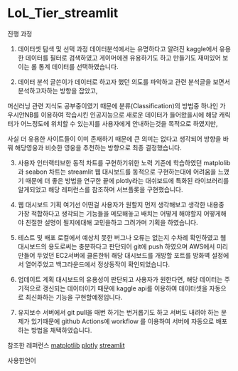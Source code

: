 # LoL_Tier_streamlit


진행 과정

1. 데이터셋 탐색 및 선택 과정
데이터분석에서는 유명하다고 알려진 kaggle에서
유용한 데이터를 필터로 검색하였고
게이머에겐 유용하기도 하고 
만들기도 재미있어 보이는 롤 통계 데이터를 선택하였습니다.

2. 데이터 분석
글쓴이가 데이터로 하고자 했던 의도를 파악하고
관련 분석글을 보면서 분석하고자하는 방향을 잡았고,

머신러닝 관련 지식도 공부중이였기 때문에 
분류(Classification)의 방법중 하나인 
가우시안NB를 이용하여 학습시킨 인공지능으로 
새로운 데이터가 들어왔을시에 해당 캐릭터가 어느정도에 위치할 수 있는지를
사용자에게 안내하는것을 목적으로 하였지만,

사실 더 유용한 사이트들이 이미 존재하기 때문에 큰 의미는 없다고 생각되어
방향을 바꿔 해당영웅과 비슷한 영웅을 추천하는 방향으로 최종 결정했습니다.

3. 사용자 인터랙티브한 동적 차트를 구현하기위한 노력
기존에 학습하였던 matplolib과 seabon 차트는 
streamlit 웹 대시보드를 동적으로 구현하는대에 어려움을 느꼈기 때문에 
더 좋은 방법을 연구한 끝에 
plotly라는 대쉬보드에 특화된 라이브러리를 알게되었고 
해당 레퍼런스를 참조하며 서브플롯을 구현했습니다.

4. 웹 대시보드 기획
여기선 어떤걸 사용자가 원할지 먼저 생각해보고 
생각한 내용중 가장 적합하다고 생각되는 기능들을 메모해놓고
배치는 어떻게 해야할지 어떻게해야 친절한 설명이 될지에대해 
고민을하고 그려가며 기획을 하였습니다.

5. 테스트 및 배포
로컬에서 예상치 못한 버그나 오류는 없는지 수차례 확인하였고
웹 대시보드의 용도로써는 충분하다고 판단되어
git에 push 하였으며
AWS에서 미리 만들어 두었던 EC2서버에 클론한뒤
해당 대시보드를 개방할 포트를 방화벽 설정에서 열어주었고
백그라운드에서 정상동작이 확인되었습니다.

6. 업데이트 계획
대시보드의 유용성이 판단되고 사용자가 원한다면,
해당 데이터는 주기적으로 갱신되는 데이터이기 때문에
kaggle api를 이용하여 데이터셋을 자동으로 최신화하는 기능을 구현할예정입니다.

7. 유지보수
서버에서 git pull을 매번 하기는 번거롭기도 하고 서버도 내려야 하는 문제가 있기때문에
github Actions에 workflow 를 이용하여 서버에 자동으로 배포하는 방법을 채택하였습니다.


참조한 레퍼런스
[matplotlib](https://matplotlib.org/stable/gallery/units/bar_unit_demo.html#sphx-glr-gallery-units-bar-unit-demo-py)
[plotly](https://plotly.com/python/)
[streamlit](https://docs.streamlit.io/)

사용한언어 


